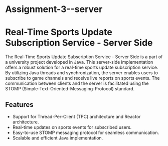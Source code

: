 # Assignment-3--server

# Real-Time Sports Update Subscription Service - Server Side

The Real-Time Sports Update Subscription Service - Server Side is a part of a university project developed in Java. This server-side implementation offers a robust solution for a real-time sports update subscription service. By utilizing Java threads and synchronization, the server enables users to subscribe to game channels and receive live reports on sports events. The communication between clients and the server is facilitated using the STOMP (Simple-Text-Oriented-Messaging-Protocol) standard.

## Features

- Support for Thread-Per-Client (TPC) architecture and Reactor architecture.
- Real-time updates on sports events for subscribed users.
- Easy-to-use STOMP messaging protocol for seamless communication.
- Scalable and efficient Java implementation.
